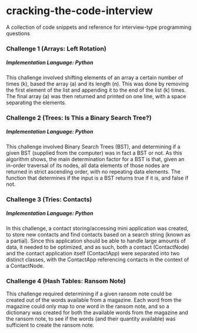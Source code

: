 # cracking-the-code-interview
A collection of code snippets and reference for interview-type programming questions

### Challenge 1 (Arrays: Left Rotation)
##### Implementation Language: Python
This challenge involved shifting elements of an array a certain number of times (k), based the array (a) and its length (n). This was done by removing the first element of the list and appending it to the end of the list (k) times. The final array (a) was then returned and printed on one line, with a space separating the elements.

### Challenge 2 (Trees: Is This a Binary Search Tree?)
##### Implementation Language: Python
This challenge involved Binary Search Trees (BST), and determining if a given BST (supplied from the computer) was in fact a BST or not. As this algorithm shows, the main determination factor for a BST is that, given an in-order traversal of its nodes, all data elements of those nodes are returned in strict ascending order, with no repeating data elements. The function that determines if the input is a BST returns true if it is, and false if not.

### Challenge 3 (Tries: Contacts)
##### Implementation Language: Python
In this challenge, a contact storing/accessing mini application was created, to store new contacts and find contacts based on a search string (known as a partial). Since this application should be able to handle large amounts of data, it needed to be optimized, and as such, both a contact (ContactNode) and the contact application itself (ContactApp) were separated into two distinct classes, with the ContactApp referencing contacts in the context of a ContactNode.

### Challenge 4 (Hash Tables: Ransom Note)
This challenge required determining if a given ransom note could be created out of the words available from a magazine. Each word from the magazine could only map to one word in the ransom note, and so a dictionary was created for both the available words from the magazine and the ransom note, to see if the words (and their quantity available) was sufficient to create the ransom note.
